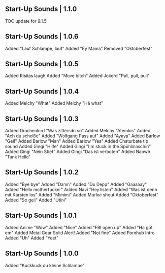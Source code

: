 Start-Up Sounds | 1.1.0
-----------------------
TOC update for 9.1.5

Start-Up Sounds | 1.0.6
-----------------------
Added "Lauf Schlampe, lauf"
Added "Ey Mama"
Removed "Oktoberfest"

Start-Up Sounds | 1.0.5
-----------------------
Added Risitas laugh
Added "Move bitch"
Added Jokerd "Pull, pull, pull"

Start-Up Sounds | 1.0.4
-----------------------
Added Melchy "What"
Added Melchy "Hä what"

Start-Up Sounds | 1.0.3
-----------------------
Added Drachenlord "Was zittersdn so"
Added Melchy "Atemlos"
Added "Ach du scheiße"
Added "Wolfgang Pass auf"
Added "Ayaya"
Added Barlow "Geil"
Added Barlow "Man"
Added Barlow "Yes"
Added Chaturbate tip sound
Added Gingi "Hilfe"
Added Gingi "I'm stuck in the Spühlmaschin"
Added Gingi "Nein Stief"
Added Gingi "Das ist verboten"
Added Naowh "Tank Hello"

Start-Up Sounds | 1.0.2
-----------------------
Added "Bye bye"
Added "Damn"
Added "Du Depp"
Added "Gaaaaay"
Added "Hello motherfucker"
Added Navi "Hey listen"
Added "Was ist denn mit Karsten los"
Added "Mimimi"
Added Murloc shout
Added "Oktoberfest"
Added "So geil"
Added "Utini"

Start-Up Sounds | 1.0.1
-----------------------
Added Anime "Wow"
Added "Nice"
Added "FBI open up"
Added "Ha got em"
Added Metal Gear Solid Alert!
Added "Not fine"
Added Pornhub Intro
Added "Uh"
Added "Yeet"

Start-Up Sounds | 1.0.0
-----------------------
Added "Kuckkuck du kleine Schlampe"